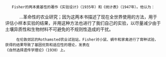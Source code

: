        Fisher的两本奠基性的著作《实验设计》（1935年）和《统计表》（1947年）。他认为：
   
    …革命性的农业研究；因为这两本书描述了现在全世界使用的方法，用于评估小样本实验的结果，并用这种方法也进行了我们自己的实验，以尽量减少由于土壤异质性和生物材料不可避免的不规则性造成的干扰。
    
         在伦敦郊区的Rothamsted农业试验站，Fisher对小鼠、蜗牛和家禽进行了育种试验，获得的结果导致了基因优势和适应性的理论，发表在
    《自然选择遗传学理论》（1930）上。
